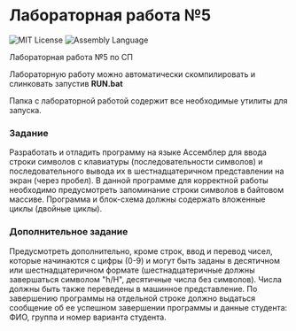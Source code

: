 # Лабораторная работа №5
<img src="http://img.shields.io/badge/license-MIT-brightgreen.svg" alt="MIT License"> <img src="https://img.shields.io/badge/language-Assembly-green.svg" alt="Assembly Language">

Лабораторная работа №5 по СП

Лабораторную работу можно автоматически скомпилировать и слинковать запустив **RUN.bat**

Папка с лабораторной работой содержит все необходимые утилиты для запуска.

### Задание

Разработать и отладить программу на языке Ассемблер для ввода строки символов с клавиатуры (последовательности символов) и последовательного вывода их в шестнадцатеричном представлении на экран (через пробел). В данной программе для корректной работы необходимо предусмотреть запоминание строки символов в байтовом массиве. Программа и блок-схема должны содержать вложенные циклы (двойные циклы).

### Дополнительное задание

Предусмотреть дополнительно, кроме строк, ввод и перевод чисел, которые начинаются с цифры (0-9) и могут быть заданы в десятичном или шестнадцатеричном формате (шестнадцатеричные должны завершаться символом "h/H", десятичные числа без символов). Числа должны быть также переведены в машинное представление. По завершению программы на отдельной строке должно выдаться сообщение об ее успешном завершении программы и данные студента: ФИО, группа и номер варианта студента.
